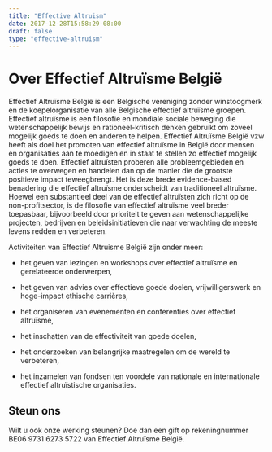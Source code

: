 ```yaml
---
title: "Effective Altruism"
date: 2017-12-28T15:58:29-08:00
draft: false
type: "effective-altruism"
---
```





# Over Effectief Altruïsme België

Effectief Altruïsme België is een Belgische vereniging zonder winstoogmerk en de koepelorganisatie van alle Belgische effectief altruïsme groepen. 
Effectief altruïsme is een filosofie en mondiale sociale beweging die wetenschappelijk bewijs en rationeel-kritisch denken gebruikt om zoveel mogelijk goeds te doen en anderen te helpen. Effectief Altruïsme België vzw heeft als doel het promoten van effectief altruïsme in België door mensen en organisaties aan te moedigen en in staat te stellen zo effectief mogelijk goeds te doen.
Effectief altruïsten proberen alle probleemgebieden en acties te overwegen en handelen dan op de manier die de grootste positieve impact teweegbrengt. Het is deze brede evidence-based benadering die effectief altruïsme onderscheidt van traditioneel altruïsme. Hoewel een substantieel deel van de effectief altruïsten zich richt op de non-profitsector, is de filosofie van effectief altruïsme veel breder toepasbaar, bijvoorbeeld door prioriteit te geven aan wetenschappelijke projecten, bedrijven en beleidsinitiatieven die naar verwachting de meeste levens redden en verbeteren.


Activiteiten van Effectief Altruisme België zijn onder meer:

- het geven van lezingen en workshops over effectief altruïsme en gerelateerde onderwerpen,

- het geven van advies over effectieve goede doelen, vrijwilligerswerk en hoge-impact ethische carrières,

- het organiseren van evenementen en conferenties over effectief altruïsme,

- het inschatten van de effectiviteit van goede doelen,

- het onderzoeken van belangrijke maatregelen om de wereld te verbeteren,

- het inzamelen van fondsen ten voordele van nationale en internationale effectief altruïstische organisaties.



## Steun ons

Wilt u ook onze werking steunen? Doe dan een gift op rekeningnummer BE06 9731 6273 5722 van Effectief Altruïsme België.
